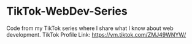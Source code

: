 # TikTok-WebDev-Series
 Code from my TikTok series where I share what I know about web development. 
TikTok Profile Link: https://vm.tiktok.com/ZMJ49WNYW/
